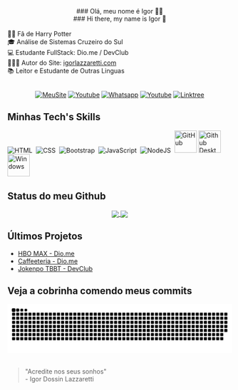<div align="center"> 
### Olá, meu nome é Igor 🙋‍♂️<br>
### Hi there, my name is Igor 👋 </div> <br> 
🧙‍♂️ Fâ de Harry Potter <br> 
🎓 Análise de Sistemas Cruzeiro do Sul <br>
💻 Estudante FullStack: Dio.me / DevClub <br>
👩🏻‍💻 Autor do Site: <a href="https://igorlazzaretti.com/">igorlazzaretti.com<a>
<br>
📚 Leitor e Estudante de Outras Linguas <br> <br>

<div align="center" >

[![MeuSite](https://img.shields.io/badge/website-000000?style=for-the-badge&logo=About.me&logoColor=white)](https://igorlazzaretti.com)
[![Youtube](https://img.shields.io/badge/LinkedIn-0077B5?style=for-the-badge&logo=linkedin&logoColor=white)](https://igorlazzaretti.com)
[![Whatsapp](https://img.shields.io/badge/WhatsApp-25D366?style=for-the-badge&logo=whatsapp&logoColor=white)](https://igorlazzaretti.com)
[![Youtube](https://img.shields.io/badge/YouTube-FF0000?style=for-the-badge&logo=youtube&logoColor=white)](https://igorlazzaretti.com)
[![Linktree](https://img.shields.io/badge/linktree-39E09B?style=for-the-badge&logo=linktree&logoColor=white)](https://igorlazzaretti.com)

</div>

## Minhas Tech's Skills
<div>
  <img src="https://cdn.jsdelivr.net/gh/devicons/devicon@latest/icons/html5/html5-original.svg" title="HTML5" alt="HTML" width="50" height="50"/>&nbsp;
  <img src="https://cdn.jsdelivr.net/gh/devicons/devicon@latest/icons/css3/css3-original.svg"  title="CSS3" alt="CSS" width="50" height="50"/>&nbsp;
  <img src="https://cdn.jsdelivr.net/gh/devicons/devicon@latest/icons/bootstrap/bootstrap-original.svg"  title="Bootstrap" alt="Bootstrap" width="50" height="50"/>&nbsp;
  <img src="https://cdn.jsdelivr.net/gh/devicons/devicon@latest/icons/javascript/javascript-original.svg" title="JavaScript" alt="JavaScript" width="50" height="50"/>&nbsp;
  <img src="https://cdn.jsdelivr.net/gh/devicons/devicon@latest/icons/nodejs/nodejs-original.svg" title="NodeJS" alt="NodeJS" width="50" height="50"/>&nbsp;
  <img src="https://cdn.jsdelivr.net/gh/devicons/devicon@latest/icons/github/github-original.svg" title="GitHub" **alt="GitHub" width="50" height="50"/>
  <img src="https://desktop.github.com/images/desktop-icon.svg" title="Github Desktop" **alt="GitHub Desktop" width="50" height="50"/>
  <img src="https://cdn.jsdelivr.net/gh/devicons/devicon@latest/icons/windows8/windows8-original.svg" title="Windows" **alt="Windows" width="50" height="50"/>
</div>


## Status do meu Github
<div align="center" >

<a href="https://github.com/igorlazzaretti?tab=repositories">
  <img height=180 align="center" src="https://github-readme-stats.vercel.app/api?username=igorlazzaretti&theme=dark&show_icons=trues" />
</a>
<a href="hhttps://github.com/igorlazzaretti?tab=repositories">
  <img height=180 align="center" src="https://github-readme-stats.vercel.app/api/top-langs/?username=igorlazzaretti&layout=compact&theme=dark" />
</a>


</div>


## Últimos Projetos
- <a href="https://igorlazzaretti.github.io/hbomax-project-dio.me/">HBO MAX - Dio.me </a>
- <a href="https://igorlazzaretti.github.io/caffeeteria-bootstrap-dio.me/">Caffeeteria - Dio.me </a>
- <a href="https://igorlazzaretti.github.io/Desafio-JokenpoTBBT-DevClub/"> Jokenpo TBBT - DevClub </a>


## Veja a cobrinha comendo meus commits
 <picture>
  <source media="(prefers-color-scheme: dark)" srcset="https://raw.githubusercontent.com/AecioJose/AecioJose/output/github-contribution-grid-snake-dark.svg">
  <source media="(prefers-color-scheme: light)" srcset="https://raw.githubusercontent.com/igorlazzaretti/igorlazzaretti/output/github-contribution-grid-snake.svg">
  <img alt="github contribution grid snake animation" src="https://raw.githubusercontent.com/AecioJose/AecioJose/output/github-contribution-grid-snake.svg">
</picture>

##

> "Acredite nos seus sonhos" <br> - Igor Dossin Lazzaretti
 






<!--

Fontes:
Ensino
https://www.youtube.com/watch?v=cRoBt6AZgjc
Badges
https://dev.to/envoy_/150-badges-for-github-pnk

SVGs
https://devicon.dev/






**igorlazzaretti/igorlazzaretti** is a ✨ _special_ ✨ repository because its `README.md` (this file) appears on your GitHub profile.

Here are some ideas to get you started:

- 🔭 I’m currently working on ...
- 🌱 I’m currently learning ...
- 👯 I’m looking to collaborate on ...
- 🤔 I’m looking for help with ...
- 💬 Ask me about ...
- 📫 How to reach me: ...
- 😄 Pronouns: ...
- ⚡ Fun fact: ...






<div>
  <img src="https://github.com/devicons/devicon/blob/master/icons/java/java-original-wordmark.svg" title="Java" alt="Java" width="40" height="40"/>&nbsp;
  <img src="https://github.com/devicons/devicon/blob/master/icons/react/react-original-wordmark.svg" title="React" alt="React" width="40" height="40"/>&nbsp;
  <img src="https://github.com/devicons/devicon/blob/master/icons/spring/spring-original-wordmark.svg" title="Spring" alt="Spring" width="40" height="40"/>&nbsp;
  <img src="https://github.com/devicons/devicon/blob/master/icons/materialui/materialui-original.svg" title="Material UI" alt="Material UI" width="40" height="40"/>&nbsp;
  <img src="https://github.com/devicons/devicon/blob/master/icons/flutter/flutter-original.svg" title="Flutter" alt="Flutter" width="40" height="40"/>&nbsp;
  <img src="https://github.com/devicons/devicon/blob/master/icons/redux/redux-original.svg" title="Redux" alt="Redux " width="40" height="40"/>&nbsp;
  <img src="https://github.com/devicons/devicon/blob/master/icons/css3/css3-plain-wordmark.svg"  title="CSS3" alt="CSS" width="40" height="40"/>&nbsp;
  <img src="https://github.com/devicons/devicon/blob/master/icons/html5/html5-original.svg" title="HTML5" alt="HTML" width="40" height="40"/>&nbsp;
  <img src="https://github.com/devicons/devicon/blob/master/icons/javascript/javascript-original.svg" title="JavaScript" alt="JavaScript" width="40" height="40"/>&nbsp;
  <img src="https://github.com/devicons/devicon/blob/master/icons/firebase/firebase-plain-wordmark.svg" title="Firebase" alt="Firebase" width="40" height="40"/>&nbsp;
  <img src="https://github.com/devicons/devicon/blob/master/icons/gatsby/gatsby-original.svg" title="Gatsby"  alt="Gatsby" width="40" height="40"/>&nbsp;
  <img src="https://github.com/devicons/devicon/blob/master/icons/mysql/mysql-original-wordmark.svg" title="MySQL"  alt="MySQL" width="40" height="40"/>&nbsp;
  <img src="https://github.com/devicons/devicon/blob/master/icons/nodejs/nodejs-original-wordmark.svg" title="NodeJS" alt="NodeJS" width="40" height="40"/>&nbsp;
  <img src="https://github.com/devicons/devicon/blob/master/icons/amazonwebservices/amazonwebservices-plain-wordmark.svg" title="AWS" alt="AWS" width="40" height="40"/>&nbsp;
  <img src="https://github.com/devicons/devicon/blob/master/icons/git/git-original-wordmark.svg" title="Git" **alt="Git" width="40" height="40"/>
</div>

-->